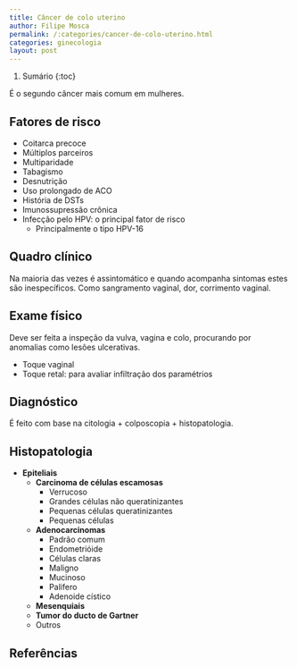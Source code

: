 ```yaml
---
title: Câncer de colo uterino
author: Filipe Mosca
permalink: /:categories/cancer-de-colo-uterino.html
categories: ginecologia
layout: post
---
```


1. Sumário
{:toc}

É o segundo câncer mais comum em mulheres.

## Fatores de risco
- Coitarca precoce
- Múltiplos parceiros
- Multiparidade
- Tabagismo
- Desnutrição
- Uso prolongado de ACO
- História de DSTs
- Imunossupressão crônica
- Infecção pelo HPV: o principal fator de risco
  - Principalmente o tipo HPV-16

## Quadro clínico
Na maioria das vezes é assintomático e quando acompanha sintomas estes são inespecíficos. Como sangramento vaginal, dor, corrimento vaginal.

## Exame físico
Deve ser feita a inspeção da vulva, vagina e colo, procurando por anomalias como lesões ulcerativas.

- Toque vaginal
- Toque retal: para avaliar infiltração dos paramétrios

## Diagnóstico
É feito com base na citologia + colposcopia + histopatologia.

## Histopatologia
- __Epiteliais__
  - __Carcinoma de células escamosas__
    - Verrucoso
    - Grandes células não queratinizantes
    - Pequenas células queratinizantes
    - Pequenas células
  - __Adenocarcinomas__
    - Padrão comum
    - Endometrióide
    - Células claras
    - Maligno
    - Mucinoso
    - Palifero
    - Adenoide cístico
  - __Mesenquiais__
  - __Tumor do ducto de Gartner__
  - Outros


## Referências
